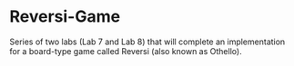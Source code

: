 # Reversi-Game
Series of two labs (Lab 7 and Lab 8) that will complete an implementation for a board-type game called Reversi (also known as Othello).
